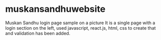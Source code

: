 # muskansandhuwebsite
Muskan Sandhu login page sample on a picture 
It is a single page with a login section on the left,
used javascript, react.js, html, css to create that and validation has been added. 
